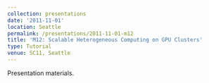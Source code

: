 ```yaml
---
collection: presentations
date: '2011-11-01'
location: Seattle
permalink: /presentations/2011-11-01-m12
title: 'M12: Scalable Heterogeneous Computing on GPU Clusters'
type: Tutorial
venue: SC11, Seattle
---
```


Presentation materials.
